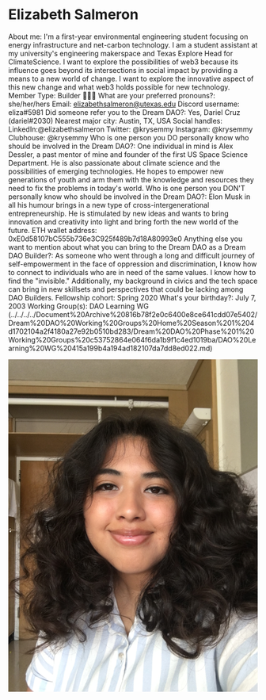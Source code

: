 # Elizabeth Salmeron

About me: I'm a first-year environmental engineering student focusing on energy infrastructure and net-carbon technology. I am a student assistant at my university's engineering makerspace and Texas Explore Head for ClimateScience. I want to explore the possibilities of web3 because its influence goes beyond its intersections in social impact by providing a means to a new world of change. I want to explore the innovative aspect of this new change and what web3 holds possible for new technology. 
Member Type: Builder 👷🏾‍♀️
What are your preferred pronouns?: she/her/hers
Email: elizabethsalmeron@utexas.edu
Discord username: eliza#5981
Did someone refer you to the Dream DAO?: Yes, Dariel Cruz (dariel#2030)
Nearest major city: Austin, TX, USA
Social handles: LinkedIn:@elizabethsalmeron
Twitter: @krysemmy
Instagram: @krysemmy
Clubhouse: @krysemmy
Who is one person you DO personally know who should be involved in the Dream DAO?: One individual in mind is Alex Dessler, a past mentor of mine and founder of the first US Space Science Department. He is also passionate about climate science and the possibilities of emerging technologies. He hopes to empower new generations of youth and arm them with the knowledge and resources they need to fix the problems in today's world. 
Who is one person you DON'T personally know who should be involved in the Dream DAO?: Elon Musk in all his humour brings in a new type of cross-intergenerational entrepreneurship. He is stimulated by new ideas and wants to bring innovation and creativity into light and bring forth the new world of the future. 
ETH wallet address: 0xE0d58107bC555b736e3C925f489b7d18A80993e0
Anything else you want to mention about what you can bring to the Dream DAO as a Dream DAO Builder?: As someone who went through a long and difficult journey of self-empowerment in the face of oppression and discrimination, I know how to connect to individuals who are in need of the same values. I know how to find the "invisible." Additionally, my background in civics and the tech space can bring in new skillsets and perspectives that could be lacking among DAO Builders. 
Fellowship cohort: Spring 2020
What's your birthday?: July 7, 2003
Working Group(s): DAO Learning WG (../../../../Document%20Archive%20816b78f2e0c6400e8ce641cdd07e5402/Dream%20DAO%20Working%20Groups%20Home%20Season%201%204d1702104a2f4180a27e92b0510bd283/Dream%20DAO%20Phase%201%20Working%20Groups%20c53752864e064f6da1b9f1c4ed1019ba/DAO%20Learning%20WG%20415a199b4a194ad182107da7dd8ed022.md)

![IMG-0565.JPG](Elizabeth%20Salmeron%205ee1a4128c274f048434bfb0788d320e/IMG-0565.jpg)